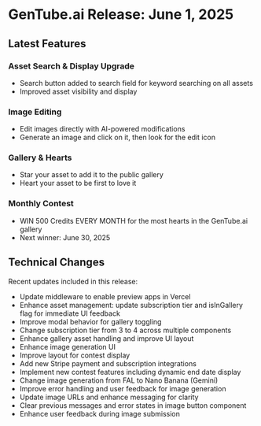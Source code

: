 # GenTube.ai Release: June 1, 2025

## Latest Features

### Asset Search & Display Upgrade
- Search button added to search field for keyword searching on all assets
- Improved asset visibility and display

### Image Editing
- Edit images directly with AI-powered modifications
- Generate an image and click on it, then look for the edit icon

### Gallery & Hearts
- Star your asset to add it to the public gallery
- Heart your asset to be first to love it

### Monthly Contest
- WIN 500 Credits EVERY MONTH for the most hearts in the GenTube.ai gallery
- Next winner: June 30, 2025

## Technical Changes

Recent updates included in this release:
- Update middleware to enable preview apps in Vercel
- Enhance asset management: update subscription tier and isInGallery flag for immediate UI feedback
- Improve modal behavior for gallery toggling
- Change subscription tier from 3 to 4 across multiple components
- Enhance gallery asset handling and improve UI layout
- Enhance image generation UI
- Improve layout for contest display
- Add new Stripe payment and subscription integrations
- Implement new contest features including dynamic end date display
- Change image generation from FAL to Nano Banana (Gemini)
- Improve error handling and user feedback for image generation
- Update image URLs and enhance messaging for clarity
- Clear previous messages and error states in image button component
- Enhance user feedback during image submission